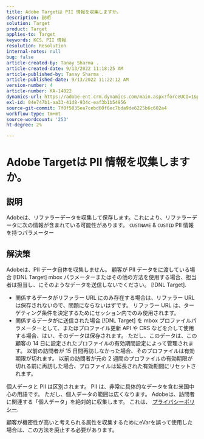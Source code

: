```yaml
---
title: Adobe Targetは PII 情報を収集しますか。
description: 説明
solution: Target
product: Target
applies-to: Target
keywords: KCS、PII 情報
resolution: Resolution
internal-notes: null
bug: false
article-created-by: Tanay Sharma .
article-created-date: 9/13/2022 11:18:25 AM
article-published-by: Tanay Sharma .
article-published-date: 9/13/2022 11:22:12 AM
version-number: 4
article-number: KA-14022
dynamics-url: https://adobe-ent.crm.dynamics.com/main.aspx?forceUCI=1&pagetype=entityrecord&etn=knowledgearticle&id=a535a7c3-5533-ed11-9db1-002248086735
exl-id: 04e747b1-aa33-41d8-934c-eaf3b1b54956
source-git-commit: 7f0f5035ea7cebd60f6ec7bda9de6225b6c602a4
workflow-type: tm+mt
source-wordcount: '253'
ht-degree: 2%

---
```


# Adobe Targetは PII 情報を収集しますか。

## 説明

Adobeは、リファラーデータを収集して保存します。これにより、リファラーデータに次の情報が含まれている可能性があります。 `CUSTNAME` &amp; `CUSTID` PII 情報を持つパラメーター

## 解決策




Adobeは、PII データ自体を収集しません。 顧客が PII データをに渡している場合 [!DNL Target] mbox パラメーターまたはその他の方法を使用する場合、担当者は担当し、にそのようなデータを送信しないでください。 [!DNL Target].



- 関係するデータがリファラー URL にのみ存在する場合は、リファラー URL は保存されないので、問題にならないはずです。 リファラー URL は、ターゲティング条件を決定するためにセッション内でのみ使用されます。
- 関係するデータがに送信された場合 [!DNL Target] を mbox プロファイルパラメーターとして、またはプロファイル更新 API や CRS などを介して使用する場合、はい、そのデータは保存されます。 ただし、このデータは、この顧客の 14 日に設定されたプロファイルの有効期間設定によって管理されます。 以前の訪問者が 15 日間再訪しなかった場合、そのプロファイルは有効期限が切れます。 以前の訪問者が元の 2 週間のプロファイルの有効期限が切れる前に再訪した場合、プロファイルは延長された有効期間にリセットされます。


個人データと PII は区別されます。 PII は、非常に具体的なデータを含む米国中心の用語です。 ただし、個人データの範囲は広くなります。 Adobeは、訪問者に関連する「個人データ」を絶対的に収集します。 これは、 [プライバシーポリシー](https://www.adobe.com/jp/privacy/experience-cloud.html).



顧客が機密性が高いと考えられる属性を収集するためにeVarを誤って使用した場合は、この方法を廃止する必要があります。
